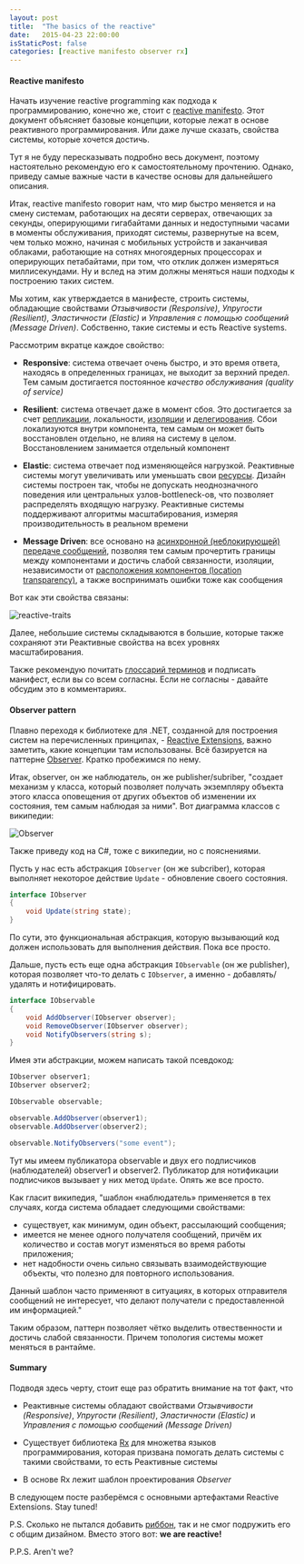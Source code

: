 ```yaml
---
layout: post
title:  "The basics of the reactive"
date:   2015-04-23 22:00:00
isStaticPost: false
categories: [reactive manifesto observer rx]
---
```


#### Reactive manifesto

Начать изучение reactive programming как подхода к программированию, конечно же, стоит с [reactive manifesto](http://www.reactivemanifesto.org/). Этот документ объясняет базовые концепции, которые лежат в основе реактивного программирования. Или даже лучше сказать, свойства системы, которые хочется достичь.

Тут я не буду пересказывать подробно весь документ, поэтому настоятельно рекомендую его к самостоятельному прочтению. Однако, приведу самые важные части в качестве основы для дальнейшего описания.

Итак, reactive manifesto говорит нам, что мир быстро меняется и на смену системам, работающих на десяти серверах, отвечающих за секунды, оперирующими гигабайтами данных и недоступными часами в моменты обслуживания, приходят системы, развернутые на всем, чем только можно, начиная с мобильных устройств и заканчивая облаками, работающие на сотнях многоядерных процессорах и оперирующих петабайтами, при том, что отклик должен измеряться миллисекундами. Ну и вслед на этим должны меняться наши подходы к построению таких систем. 

Мы хотим, как утверждается в манифесте, строить системы, обладающие свойствами *Отзывчивости (Responsive)*, *Упругости (Resilient)*, *Эластичности (Elastic)* и *Управления с помощью сообщений (Message Driven)*. Собственно, такие системы и есть Reactive systems.

Рассмотрим вкратце каждое свойство:

* **Responsive**: система отвечает очень быстро, и это время ответа, находясь в определенных границах, не выходит за верхний предел. Тем самым достигается постоянное *качество обслуживания (quality of service)*

* **Resilient**: система отвечает даже в момент сбоя. Это достигается за счет [репликации](http://www.reactivemanifesto.org/glossary#Replication), локальности, [изоляции](http://www.reactivemanifesto.org/glossary#Isolation) и [делегирования](http://www.reactivemanifesto.org/glossary#Delegation). Сбои локализуются внутри компонента, тем самым он может быть восстановлен отдельно, не влияя на систему в целом. Восстановлением занимается отдельный компонент

* **Elastic**: система отвечает под изменяющейся нагрузкой. Реактивные системы могут увеличивать или уменьшать свои [ресурсы](http://www.reactivemanifesto.org/glossary#Resource). Дизайн системы построен так, чтобы не допускать неоднозначного поведения или центральных узлов-bottleneck-ов, что позволяет распределять входящую нагрузку. Реактивные системы поддерживают алгоритмы масштабирования, измеряя производительность в реальном времени

* **Message Driven**: все основано на [асинхронной (неблокирующей)](http://www.reactivemanifesto.org/glossary#Asynchronous) [передаче сообщений](http://www.reactivemanifesto.org/glossary#Message-Driven), позволяя тем самым прочертить границы между компонентами и достичь слабой связанности, изоляции, независимости от [расположения компонентов (location transparency)](http://www.reactivemanifesto.org/glossary#Location-Transparency), а также воспринимать ошибки тоже как сообщения

Вот как эти свойства связаны:

![reactive-traits](http://www.reactivemanifesto.org/images/reactive-traits.svg)

Далее, небольшие системы складываются в большие, которые также сохраняют эти Реактивные свойства на всех уровнях масштабирования. 

Также рекомендую почитать [глоссарий терминов](http://www.reactivemanifesto.org/glossary) и подписать манифест, если вы со всем согласны. Если не согласны - давайте обсудим это в комментариях.

#### Observer pattern

Плавно переходя к библиотеке для .NET, созданной для построения систем на перечисленных принципах, - [Reactive Extensions](https://github.com/ReactiveX/Rx.NET), важно заметить, какие концепции там использованы. Всё базируется на паттерне [Observer](https://ru.wikipedia.org/wiki/%D0%9D%D0%B0%D0%B1%D0%BB%D1%8E%D0%B4%D0%B0%D1%82%D0%B5%D0%BB%D1%8C_(%D1%88%D0%B0%D0%B1%D0%BB%D0%BE%D0%BD_%D0%BF%D1%80%D0%BE%D0%B5%D0%BA%D1%82%D0%B8%D1%80%D0%BE%D0%B2%D0%B0%D0%BD%D0%B8%D1%8F)). Кратко пробежимся по нему.

Итак, observer, он же наблюдатель, он же publisher/subriber, "создает механизм у класса, который позволяет получать экземпляру объекта этого класса оповещения от других объектов об изменении их состояния, тем самым наблюдая за ними". Вот диаграмма классов с википедии:

![Observer](https://upload.wikimedia.org/wikipedia/ru/d/d3/Observer.png)

Также приведу код на C#, тоже с википедии, но с пояснениями.

Пусть у нас есть абстракция `IObserver` (он же subcriber), которая выполняет некоторое действие `Update` - обновление своего состояния.

```csharp
interface IObserver 
{
    void Update(string state);
}
```

По сути, это функциональная абстракция, которую вызывающий код должен использовать для выполнения действия. Пока все просто.

Дальше, пусть есть еще одна абстракция `IObservable` (он же publisher), которая позволяет что-то делать с `IObserver`, а именно - добавлять/удалять и нотифицировать.

```c#
interface IObservable
{
    void AddObserver(IObserver observer);
    void RemoveObserver(IObserver observer);
    void NotifyObservers(string s);
}
```

Имея эти абстракции, можем написать такой псевдокод:

```c#
IObserver observer1;
IObserver observer2;

IObservable observable;

observable.AddObserver(observer1);
observable.AddObserver(observer2);

observable.NotifyObservers("some event");
```

Тут мы имеем публикатора observable и двух его подписчиков (наблюдателей) observer1 и observer2. Публикатор для нотификации подписчиков вызывает у них метод `Update`. Опять же все просто.

Как гласит википедия, "шаблон «наблюдатель» применяется в тех случаях, когда система обладает следующими свойствами:

* существует, как минимум, один объект, рассылающий сообщения;
* имеется не менее одного получателя сообщений, причём их количество и состав могут изменяться во время работы приложения;
* нет надобности очень сильно связывать взаимодействующие объекты, что полезно для повторного использования.

Данный шаблон часто применяют в ситуациях, в которых отправителя сообщений не интересует, что делают получатели с предоставленной им информацией."

Таким образом, паттерн позволяет чётко выделить отвественности и достичь слабой связанности. Причем топология системы может меняться в рантайме.

#### Summary

Подводя здесь черту, стоит еще раз обратить внимание на тот факт, что 

* Реактивные системы обладают свойствами *Отзывчивости (Responsive)*, *Упругости (Resilient)*, *Эластичности (Elastic)* и *Управления с помощью сообщений (Message Driven)*

* Существует библиотека [Rx](https://github.com/ReactiveX) для множетва языков программирования, которая призвана помогать делать системы с такими свойствами, то есть Реактивные системы

* В основе Rx лежит шаблон проектирования *Observer*

В следующем посте разберёмся с основными артефактами Reactive Extensions. Stay tuned!

P.S. Сколько не пытался добавить [риббон](http://www.reactivemanifesto.org/ribbons), так и не смог подружить его с общим дизайном. Вместо этого вот: **we are reactive!**

P.P.S. Aren't we?
